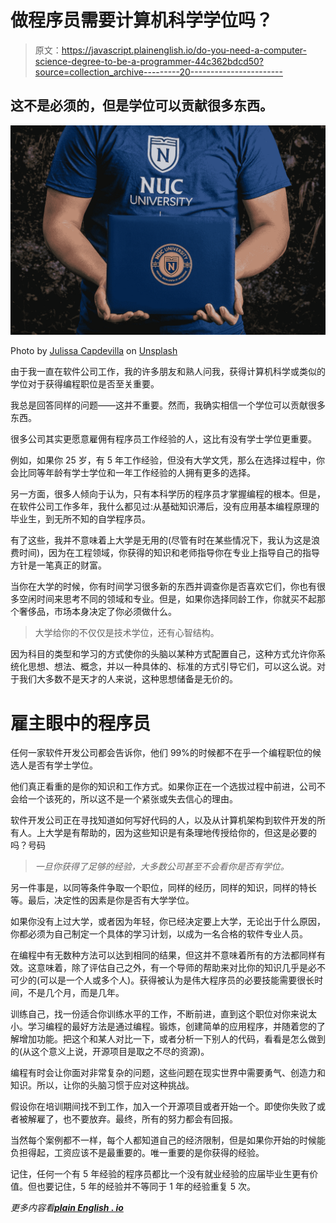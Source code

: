 # 做程序员需要计算机科学学位吗？

> 原文：<https://javascript.plainenglish.io/do-you-need-a-computer-science-degree-to-be-a-programmer-44c362bdcd50?source=collection_archive---------20----------------------->

## 这不是必须的，但是学位可以贡献很多东西。

![](img/61613c3ec8f895174b03559de9fbfbe1.png)

Photo by [Julissa Capdevilla](https://unsplash.com/@juliedroz?utm_source=medium&utm_medium=referral) on [Unsplash](https://unsplash.com?utm_source=medium&utm_medium=referral)

由于我一直在软件公司工作，我的许多朋友和熟人问我，获得计算机科学或类似的学位对于获得编程职位是否至关重要。

我总是回答同样的问题——这并不重要。然而，我确实相信一个学位可以贡献很多东西。

很多公司其实更愿意雇佣有程序员工作经验的人，这比有没有学士学位更重要。

例如，如果你 25 岁，有 5 年工作经验，但没有大学文凭，那么在选择过程中，你会比同等年龄有学士学位和一年工作经验的人拥有更多的选择。

另一方面，很多人倾向于认为，只有本科学历的程序员才掌握编程的根本。但是，在软件公司工作多年，我什么都见过:从基础知识滞后，没有应用基本编程原理的毕业生，到无所不知的自学程序员。

有了这些，我并不意味着上大学是无用的(尽管有时在某些情况下，我认为这是浪费时间)，因为在工程领域，你获得的知识和老师指导你在专业上指导自己的指导方针是一笔真正的财富。

当你在大学的时候，你有时间学习很多新的东西并调查你是否喜欢它们，你也有很多空闲时间来思考不同的领域和专业。但是，如果你选择同龄工作，你就买不起那个奢侈品，市场本身决定了你必须做什么。

> 大学给你的不仅仅是技术学位，还有心智结构。

因为科目的类型和学习的方式使你的头脑以某种方式配置自己，这种方式允许你系统化思想、想法、概念，并以一种具体的、标准的方式引导它们，可以这么说。对于我们大多数不是天才的人来说，这种思想储备是无价的。

# **雇主眼中的程序员**

任何一家软件开发公司都会告诉你，他们 99%的时候都不在乎一个编程职位的候选人是否有学士学位。

他们真正看重的是你的知识和工作方式。如果你正在一个选拔过程中前进，公司不会给一个该死的，所以这不是一个紧张或失去信心的理由。

软件开发公司正在寻找知道如何写好代码的人，以及从计算机架构到软件开发的所有人。上大学是有帮助的，因为这些知识是有条理地传授给你的，但这是必要的吗？号码

> *一旦你获得了足够的经验，大多数公司甚至不会看你是否有学位。*

另一件事是，以同等条件争取一个职位，同样的经历，同样的知识，同样的特长等。最后，决定性的因素是你是否有大学学位。

如果你没有上过大学，或者因为年轻，你已经决定要上大学，无论出于什么原因，你都必须为自己制定一个具体的学习计划，以成为一名合格的软件专业人员。

在编程中有无数种方法可以达到相同的结果，但这并不意味着所有的方法都同样有效。这意味着，除了评估自己之外，有一个导师的帮助来对比你的知识几乎是必不可少的(可以是一个人或多个人)。获得被认为是伟大程序员的必要技能需要很长时间，不是几个月，而是几年。

训练自己，找一份适合你训练水平的工作，不断前进，直到这个职位对你来说太小。学习编程的最好方法是通过编程。锻炼，创建简单的应用程序，并随着您的了解增加功能。把这个和某人对比一下，或者分析一下别人的代码，看看是怎么做到的(从这个意义上说，开源项目是取之不尽的资源)。

编程有时会让你面对非常复杂的问题，这些问题在现实世界中需要勇气、创造力和知识。所以，让你的头脑习惯于应对这种挑战。

假设你在培训期间找不到工作，加入一个开源项目或者开始一个。即使你失败了或者被解雇了，也不要放弃。最终，所有的努力都会有回报。

当然每个案例都不一样，每个人都知道自己的经济限制，但是如果你开始的时候能负担得起，工资应该不是最重要的。唯一重要的是你获得的经验。

记住，任何一个有 5 年经验的程序员都比一个没有就业经验的应届毕业生更有价值。但也要记住，5 年的经验并不等同于 1 年的经验重复 5 次。

*更多内容看*[***plain English . io***](http://plainenglish.io/)